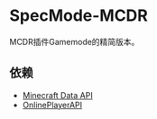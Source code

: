 # SpecMode-MCDR
MCDR插件Gamemode的精简版本。

## 依赖
- [Minecraft Data API](https://github.com/Fallen-Breath/MinecraftDataAPI)
- [OnlinePlayerAPI](https://github.com/AnzhiZhang/MCDReforgedPlugins/tree/master/src/online_player_api)
